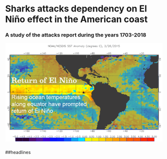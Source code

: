 # Sharks attacks dependency on El Niño effect in the American coast

### A study of the attacks report during the years 1703-2018
![](images/ElNino_animated.gif)

### 
##headlines
```python

```


